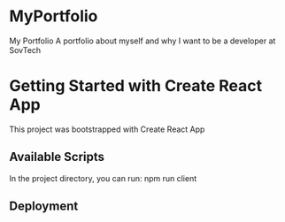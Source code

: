 # MyPortfolio
My Portfolio
A portfolio about myself and why I want to be a developer at SovTech
# Getting Started with Create React App

This project was bootstrapped with Create React App
## Available Scripts

In the project directory, you can run:
npm run client

## Deployment




